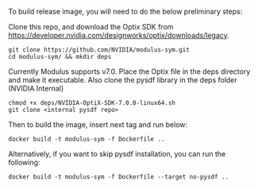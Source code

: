 To build release image, you will need to do the below preliminary steps:

Clone this repo, and download the Optix SDK from https://developer.nvidia.com/designworks/optix/downloads/legacy. 
```
git clone https://github.com/NVIDIA/modulus-sym.git
cd modulus-sym/ && mkdir deps
```
Currently Modulus supports v7.0. Place the Optix file in the deps directory and make it executable. Also clone the pysdf library in the deps folder (NVIDIA Internal)
```
chmod +x deps/NVIDIA-OptiX-SDK-7.0.0-linux64.sh 
git clone <internal pysdf repo>
```

Then to build the image, insert next tag and run below:
```
docker build -t modulus-sym -f Dockerfile .. 
```

Alternatively, if you want to skip pysdf installation, you can run the following:
```
docker build -t modulus-sym -f Dockerfile --target no-pysdf ..
```

